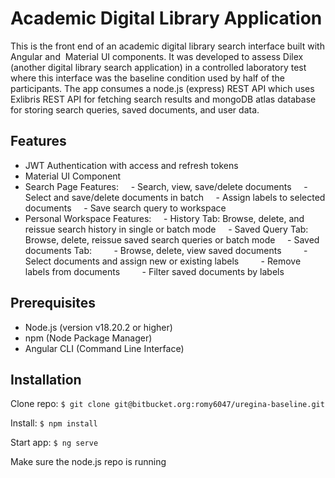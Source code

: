 # Academic Digital Library Application
This is the front end of an academic digital library search interface built with Angular and  Material UI components. It was developed to assess Dilex (another digital library search application) in a controlled laboratory test where this interface was the baseline condition used by half of the participants. The app consumes a node.js (express) REST API which uses Exlibris REST API for fetching search results and mongoDB atlas database for storing search queries, saved documents, and user data.

## Features
- JWT Authentication with access and refresh tokens
- Material UI Component
- Search Page Features:
    - Search, view, save/delete documents
    - Select and save/delete documents in batch
    - Assign labels to selected documents
    - Save search query to workspace
- Personal Workspace Features:
    - History Tab: Browse, delete, and reissue search history in single or batch mode
    - Saved Query Tab: Browse, delete, reissue saved search queries or batch mode
    - Saved documents Tab:
        - Browse, delete, view saved documents
        - Select documents and assign new or existing labels
        - Remove labels from documents
        - Filter saved documents by labels 

## Prerequisites

- Node.js (version v18.20.2 or higher)
- npm (Node Package Manager)
- Angular CLI (Command Line Interface)

## Installation
Clone repo: `$ git clone git@bitbucket.org:romy6047/uregina-baseline.git`

Install: `$ npm install`

Start app: `$ ng serve `

Make sure the node.js repo is running